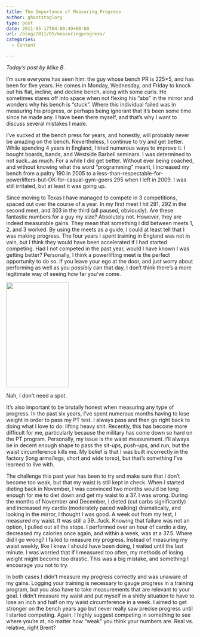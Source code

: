 ```yaml
---
title: The Importance of Measuring Progress
author: ghoststoglory
type: post
date: 2011-05-17T04:00:49+00:00
url: /blog/2011/05/measuringprogress/
categories:
  - Content

---
```

_Today&#8217;s post by Mike B._

I’m sure everyone has seen him: the guy whose bench PR is 225&#215;5, and has been for five years. He comes in Monday, Wednesday, and Friday to knock out his flat, incline, and decline bench, along with some curls. He sometimes stares off into space when not flexing his “abs” in the mirror and wonders why his bench is “stuck”. Where this individual failed was in measuring his progress, or perhaps being ignorant that it’s been some time since he made any. I have been there myself, and that’s why I want to discuss several mistakes I made.
  


I’ve sucked at the bench press for years, and honestly, will probably never be amazing on the bench. Nevertheless, I continue to try and get better. While spending 4 years in England, I tried numerous ways to improve it. I bought boards, bands, and Westside Barbell seminars. I was determined to not suck…as much. For a while I did get better. Without ever being coached, and without knowing what the word “programming” meant, I increased my bench from a paltry 190 in 2005 to a less-than-respectable-for-powerlifters-but-OK-for-casual-gym-goers 295 when I left in 2009. I was still irritated, but at least it was going up.
  


Since moving to Texas I have managed to compete in 3 competitions, spaced out over the course of a year. In my first meet I hit 281, 292 in the second meet, and 303 in the third (all paused, obviously). Are these fantastic numbers for a guy my size? Absolutely not. However, they are indeed measurable gains. They mean that something I did between meets 1, 2, and 3 worked. By using the meets as a guide, I could at least tell that I was making progress. The four years I spent training in England was not in vain, but I think they would have been accelerated if I had started competing. Had I not competed in the past year, would I have known I was getting better? Personally, I think a powerlifting meet is the perfect opportunity to do so. If you leave your ego at the door, and just worry about performing as well as you possibly can that day, I don’t think there’s a more legitimate way of seeing how far you’ve come.

<div id="attachment_4334" style="width: 177px" class="wp-caption aligncenter">
  <a href="/2011/05/100MEDIA95IMAG0123.jpg"><img aria-describedby="caption-attachment-4334" data-attachment-id="4334" data-permalink="/blog/2011/05/measuringprogress/100media95imag0123/" data-orig-file="/2011/05/100MEDIA95IMAG0123.jpg" data-orig-size="1158,1936" data-comments-opened="1" data-image-meta="{&quot;aperture&quot;:&quot;0&quot;,&quot;credit&quot;:&quot;&quot;,&quot;camera&quot;:&quot;&quot;,&quot;caption&quot;:&quot;&quot;,&quot;created_timestamp&quot;:&quot;0&quot;,&quot;copyright&quot;:&quot;&quot;,&quot;focal_length&quot;:&quot;0&quot;,&quot;iso&quot;:&quot;0&quot;,&quot;shutter_speed&quot;:&quot;0&quot;,&quot;title&quot;:&quot;&quot;}" data-image-title="100MEDIA95IMAG0123" data-image-description="" data-medium-file="/2011/05/100MEDIA95IMAG0123-239x400.jpg" data-large-file="/2011/05/100MEDIA95IMAG0123-612x1024.jpg" class="size-medium wp-image-4334 " title="100MEDIA95IMAG0123" src="/2011/05/100MEDIA95IMAG0123-239x400.jpg" alt="" width="167" height="280" srcset="/2011/05/100MEDIA95IMAG0123-239x400.jpg 239w, /2011/05/100MEDIA95IMAG0123-612x1024.jpg 612w, /2011/05/100MEDIA95IMAG0123.jpg 1158w" sizes="(max-width: 167px) 100vw, 167px" /></a>
  
  <p id="caption-attachment-4334" class="wp-caption-text">
    Nah, I don't need a spot.
  </p>
</div>

It&#8217;s also important to be brutally honest when measuring any type of progress. In the past six years, I’ve spent numerous months having to lose weight in order to pass my PT test. I always pass and then go right back to doing what I love to do: lifting heavy shit. Recently, this has become more difficult for me, particularly because the military has come down so hard on the PT program. Personally, my issue is the waist measurement. I’ll always be in decent enough shape to pass the sit-ups, push-ups, and run, but the waist circumference kills me. My belief is that I was built incorrectly in the factory (long arms/legs, short and wide torso), but that’s something I’ve learned to live with.

The challenge this past year has been to try and make sure that I don’t become too weak, but that my waist is still kept in check. When I started dieting back in November, I was convinced two months would be long enough for me to diet down and get my waist to a 37. I was wrong. During the months of November and December, I dieted (cut carbs significantly) and increased my cardio (moderately paced walking) dramatically, and looking in the mirror, I thought I was good. A week out from my test, I measured my waist. It was still a 39…fuck. Knowing that failure was not an option, I pulled out all the stops. I performed over an hour of cardio a day, decreased my calories once again, and within a week, was at a 37.5. Where did I go wrong? I failed to measure my progress. Instead of measuring my waist weekly, like I knew I should have been doing, I waited until the last minute. I was worried that if I measured too often, my methods of losing weight might become too drastic. This was a big mistake, and something I encourage you not to try.

In both cases I didn’t measure my progress correctly and was unaware of my gains. Logging your training is necessary to gauge progress in a training program, but you also have to take measurements that are relevant to your goal. I didn’t measure my waist and put myself in a shitty situation to have to lose an inch and half on my waist circumference in a week. I aimed to get stronger on the bench years ago but never really saw precise progress until I started competing. Again, I highly suggest competing in something to see where you’re at, no matter how “weak” you think your numbers are. Real vs. relative, right Brent?
  

  
&nbsp;
